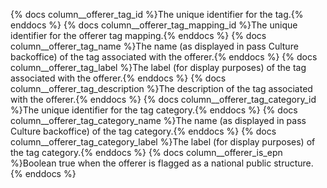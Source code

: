 {% docs column__offerer_tag_id %}The unique identifier for the tag.{% enddocs %}
{% docs column__offerer_tag_mapping_id %}The unique identifier for the offerer tag mapping.{% enddocs %}
{% docs column__offerer_tag_name %}The name (as displayed in pass Culture backoffice) of the tag associated with the offerer.{% enddocs %}
{% docs column__offerer_tag_label %}The label (for display purposes) of the tag associated with the offerer.{% enddocs %}
{% docs column__offerer_tag_description %}The description of the tag associated with the offerer.{% enddocs %}
{% docs column__offerer_tag_category_id %}The unique identifier for the tag category.{% enddocs %}
{% docs column__offerer_tag_category_name %}The name (as displayed in pass Culture backoffice) of the tag category.{% enddocs %}
{% docs column__offerer_tag_category_label %}The label (for display purposes) of the tag category.{% enddocs %}
{% docs column__offerer_is_epn %}Boolean true when the offerer is flagged as a national public structure.{% enddocs %}

